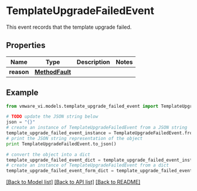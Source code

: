 # TemplateUpgradeFailedEvent

This event records that the template upgrade failed. 

## Properties
Name | Type | Description | Notes
------------ | ------------- | ------------- | -------------
**reason** | [**MethodFault**](MethodFault.md) |  | 

## Example

```python
from vmware_vi.models.template_upgrade_failed_event import TemplateUpgradeFailedEvent

# TODO update the JSON string below
json = "{}"
# create an instance of TemplateUpgradeFailedEvent from a JSON string
template_upgrade_failed_event_instance = TemplateUpgradeFailedEvent.from_json(json)
# print the JSON string representation of the object
print TemplateUpgradeFailedEvent.to_json()

# convert the object into a dict
template_upgrade_failed_event_dict = template_upgrade_failed_event_instance.to_dict()
# create an instance of TemplateUpgradeFailedEvent from a dict
template_upgrade_failed_event_form_dict = template_upgrade_failed_event.from_dict(template_upgrade_failed_event_dict)
```
[[Back to Model list]](../README.md#documentation-for-models) [[Back to API list]](../README.md#documentation-for-api-endpoints) [[Back to README]](../README.md)


